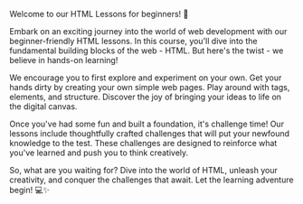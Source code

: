 <p>Welcome to our HTML Lessons for beginners! 🚀</p>

<p>Embark on an exciting journey into the world of web development with our beginner-friendly HTML lessons. In this course, you'll dive into the fundamental building blocks of the web - HTML. But here's the twist - we believe in hands-on learning!</p>

<p>We encourage you to first explore and experiment on your own. Get your hands dirty by creating your own simple web pages. Play around with tags, elements, and structure. Discover the joy of bringing your ideas to life on the digital canvas.</p>

<p>Once you've had some fun and built a foundation, it's challenge time! Our lessons include thoughtfully crafted challenges that will put your newfound knowledge to the test. These challenges are designed to reinforce what you've learned and push you to think creatively.</p>

<p>So, what are you waiting for? Dive into the world of HTML, unleash your creativity, and conquer the challenges that await. Let the learning adventure begin! 💻✨</p>
